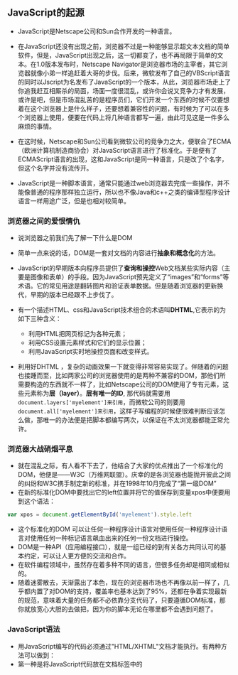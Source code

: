 ## JavaScript的起源

- JavaScript是Netscape公司和Sun合作开发的一种语言。
- 在JavaScript还没有出现之前，浏览器不过是一种能够显示超文本文档的简单软件，但是，JavaScript出现之后，这一切都变了，也不再局限于简单的文本。在1.0版本发布时，Netscape Navigator是浏览器市场的主宰者，其它浏览器就像小弟一样追赶着大哥的步伐。后来，微软发布了自己的VBScript语言的同时以Jscript为名发布了JavaScript的一个版本，从此，浏览器市场走上了你追我赶互相厮杀的局面，场面一度很混乱，或许你会说又竞争力才有发展，或许是吧，但是市场混乱苦的是程序员们，它们开发一个东西的时候不仅要想着在这个浏览器上是什么样子，还要想着兼容性的问题，有时候为了可以在多个浏览器上使用，便要在代码上将几种语言都写一遍，由此可见这是一件多么麻烦的事情。
- 在这时候，Netscape和Sun公司看到微软公司的竞争力之大，便联合了ECMA（欧洲计算机制造商协会）对JavaScript语言进行了标准化。于是便有了ECMAScript语言的出现，这和JavaScript是同一种语言，只是改了个名字，但这个名字并没有流传开。

- JavaScript是一种脚本语言，通常只能通过web浏览器去完成一些操作，并不能像普通的程序那样独立运行，所以也不像Java和c++之类的编译型程序设计语言一样用途广泛，但是也相对较简单。

### 浏览器之间的爱恨情仇

- 说浏览器之前我们先了解一下什么是DOM
- 简单一点来说的话，DOM是一套对文档的内容进行**抽象和概念化**的方法。
- JavaScript的早期版本向程序员提供了**查询和操控**Web文档某些实际内容（主要是图像和表单）的手段。因为JavaScript预先定义了“images”和“forms”等术语。它的常见用途是翻转图片和验证表单数据。但是随着浏览器的更新换代，早期的版本已经跟不上步伐了。
- 有一个描述HTML、css和JavaScript技术组合的术语叫**DHTML**,它表示的为如下三种含义：
  - 利用HTML把网页标记为各种元素；
  - 利用CSS设置元素样式和它们的显示位置；
  - 利用JavaScript实时地操控页面和改变样式。

- 利用好DHTML ，复杂的动画效果一下就变得非常容易实现了。伴随着的问题也接踵而至，比如两家公司的浏览器使用的是两种不兼容的DOM，那他们所需要构造的东西就不一样了，比如Netscape公司的DOM使用了专有元素，这些元素称为**层（layer）**。**层有唯一的ID**, 那代码就需要用`document.layers['myelement']来引用`，而微软公司的则要用`document.all['myelement']来引用`，这样子写编程的时候便很难判断应该怎么做，那唯一的办法便是把脚本都编写两次，以保证在不太浏览器都能正常允许。

### 浏览器大战硝烟平息

- 就在混乱之际，有人看不下去了，他结合了大家的优点推出了一个标准化的DOM，他便是——W3C（万维网联盟）。庆幸的是各浏览器也能抛开彼此之间的纠纷和W3C携手制定新的标准，并在1998年10月完成了“第一级DOM”
- 在新的标准化DOM中要找出它的left位置并将它的值保存到变量xpos中便要用到这个语法：

```js
var xpos = document.getElementById('myelement').style.left
```

- 这个标准化的DOM 可以让任何一种程序设计语言对使用任何一种程序设计语言对使用任何一种标记语言飙血出来的任何一份文档进行操控。
- DOM是一种API（应用编程接口），就是一组已经的到有关各方共同认可的基本约定，可以让人更方便的交流和合作。
- 在软件编程领域中，虽然存在着多种不同的语言，但很多任务却是相同或相似的。
- 随着迷雾散去，天渐露出了本色，现在的浏览器市场也不再像以前一样了，几乎都内置了对DOM的支持，覆盖率也基本达到了95%，还都在争着实现最新的规范，意味着大量的任务都不必依靠分支代码了，只要遵循DOM标准，那你就放宽心大胆的去做把，因为你的脚本无论在哪里都不会遇到问题了。

### JavaScript语法

- 用JavaScript编写的代码必须通过"HTML/XHTML"文档才能执行。有两种方法可以做到：
- 第一种是将JavaScript代码放在文档<head>标签中的<script>标签之间：

```html
<!DOCTYPE html>
<html lang="en">
<head>
    <meta charset="UTF-8">
    <meta http-equiv="X-UA-Compatible" content="IE=edge">
    <meta name="viewport" content="width=device-width, initial-scale=1.0">
    <title>Document</title>
    <script>
        JavaScript goes here...
    </script>
</head>
<body>
   
</body>
</html>
```

- 第二种是把JavaScript代码存为一个扩展名为`.js`的独立文件中，典型的做法是在文档的<head>部分放一个<script>标签，并把它的src属性指向该文件：

```html
<!DOCTYPE html>
<html lang="en">
<head>
    <meta charset="UTF-8">
    <meta http-equiv="X-UA-Compatible" content="IE=edge">
    <meta name="viewport" content="width=device-width, initial-scale=1.0">
    <title>Document</title>
    <script src="text.js"></script>
</head>
<body>
    
   
</body>
</html>
```

- 但是最好的做法是把<script>标签放到html文档的最后，</body>标签之前

```html
<!DOCTYPE html>
<html lang="en">
<head>
    <meta charset="UTF-8">
    <meta http-equiv="X-UA-Compatible" content="IE=edge">
    <meta name="viewport" content="width=device-width, initial-scale=1.0">
    <title>Document</title>
   
</head>
<body>
     <script src="text.js"></script>
   
</body>
</html>
```

- 程序设计语言分为解释型和编译型两大类，Java或c++等语言需要一个编译器，它能够把**用Java等高级语言编写出的源代码翻译为直接在计算机上执行的文件**，这是**编译型**的；**解释型程序设计语言**不需要编译器，它们**只需要解释器**，比如浏览器中的JavaScript解释器将直接读入源代码并执行没浏览器中如果没有解释器，代码就无法执行。
- 编译型语言编写的而代码有错误时在编译阶段就能被发现，但是解释型语言代码中的错误只能等到解释器执行到有关代码时才能被发现，于解释型语言相比，编译型语言往往速度更快，可移植性更好，但是学起来也更难。

#### 1.语句

用JavaScript编写的脚本和其他语言编写的脚本一样，都是由一系列的指令构成的，这些指令叫做语句。只有按照正确的语法编写的语句才能得到正确的解释

- JavaScript语句是构成任何一个脚本的基本单位。只需简单的把各条语句放在不同的行上就可以分隔它们了，或者放在同一行上然后用分号来分隔开：

```js
first statement;
second statement;
```

```js
first statement;second statement;
```

#### 2.注释

注释可以很好的帮你理解一些代码在扮演什么角色，但是只是作为提醒自己一些信息的方式，这个时候你希望JavaScript解释器可以直接忽略掉这些信息，那么你便需要将它们注释掉。

- 注释有多种方式
- 第一种是用两个斜线作为一行的开始，但是它只作用于一行，所以要在每一行的开头都加上双斜线

```js
//注释掉一行
```

- 第二种是开头用一个斜线和一个星号（`/*`） ，在注释内容的末尾加上一个星号和一个斜线（`*/`），这种方法适用于注释多行的时候

```js
/*哥俩好啊
五魁首啊
六六六
快喝酒
*/
```

#### 3.变量

- 在生活中有的东西是带有变动的有的是固定的，这在代码中同样适用，在代码中将一个值存入变量的操作称为赋值，比如赋予年龄一个值便是`age=20;`,
- **在JavaScript中允许程序员直接对变量赋值而不用事先声明**，如果在某个变量赋值之前没有声明的话，那么赋值操作将自动声明该变量。当然，这在许多程序设计语言中是不允许的，很多语言要求在使用任何变量之前必须先对它做出个介绍，也叫**声明**。你可以单独声明每一个变量，也可以用一条语句一次声明多个变量，只需要用逗号隔开就可以了：

```js
var mood;
var age;
```

```js
var mood,age;
```

- 或者你可以将声明和对变量的赋值一次完成,这是最有效率的做法：

```js
var mood="sad",age="20";
```

- JavaScript语法不允许变量名中包含空格或标点符号（美元符号”$“例外），它允许包含字母、数字、美元符号和下划线（但第一个字符不允许是数字），为了容易阅读可以在变量名的适当位置插入下划线：

```js
var my_mood="sad";
```

- 还有一种是使用驼峰格式，删除中间的而空白（下划线），后面的每个新单词改用大写字母开头，通常驼峰格式是函数名、方法名和对象属性名命名的首选格式：

```js
var myMood="sad";
```

#### 4. 数据类型

- 有些其他的语言要求在**声明变量的同时还必须同时声明变量的数据类型**，这种做法称为**类型声明**。
- 必须明确类型声明的语言称为**强类型语言**。不需要进行类型声明，因此它是一种**弱类型语言**。

JavaScript中最重要的几种数据类型

1. 字符串

   **字符串由零个或多个字符构成**。字符包括（但不限于）字母、数字、标点符号和空格。**字符串必须包在引号里**，单引号或双引号都可以。

   ```js
   var mood="sad";
   var mood='sad';
   ```

   如果字符串包含双引号，就把整个字符串放在单引号里；如果字符串包含单引号，就把整个字符串放在双引号里，要保证在字母之间用单引号能被当成这个字符串的一部分而不是一个结束的标志时，我们就需要对这个字符进行转义，JavaScript用反斜线对字符进行转义：

   ```js
   var mood = 'don\'t ask';
   ```

   如果想用双引号来包住一个本身就包含双引号的字符串，就必须用反斜线对字符串中的双引号进行转义：

   ```js
   var height = "about 5'10\" tall;
   ```

2. 数值

   如果想给一个变量赋一个数值，不用限定它必须是一个整数。JavaScript允许使用带小数点的数值，并且允许任意位小数，也可以使用负数，这样的数称为浮点数：

   ```js
   var age = 22.22;
   var temperature = -20;
   var temperature = -20.2222;
   ```

   

3. 布尔值

   布尔数据只有两个可选值——true或false。

   所有的电子电路只能识别和使用布尔数据：电路中有电流或是没有电流。不管是使用术语true和false、yes和no或者1和0，重要的是只能取两种可取值中的一种。

   布尔值不是字符串，千万不要把布尔值用引号括起来。布尔值false与字符串值"false"是两码事！

   ```js
   /*将变量设置为布尔值ture*/
   var married = true;
   /*将变量设置为字符串"true"*/
   var married = "true";
   ```

#### 5.数组

- 字符串、数值和布尔值都是标量。如果某个变量是标量，它在任意时刻就只能有一个值。如果想用一个变量来存储一组值，就需要使用数组。
- 数组是指用一个变量表示一个值的集合，集合中的每个值都是这个数组的一个元素。第一个元素的下标时0，第二个元素的下标是1，依此类推：

```js
var beatles = ah(2);
beatles[0] = "aa";
beatles[1] = "hh";
```

#### 6.对象

- 与数组类似，对象也是使用一个名字表示一组值。对象的每个值都是对象的一个属性。

```js
var lennon = 0bject();
lennon.name = "john;
lennon.year = 1940;
lennon.living = false;
```

创建对象使用Object关键字。它不使用方括号和下标来获取元素，而是像任何JavaScript对象一样，使用点号来获取属性。

#### 算数操作符

- 操作符是JavaScript为完成各种操作而定义的一些符号。赋值时使用的等号（=）。加法操作符是加号（+），减法操作符是减号（-），除法操作符是斜杠（/），乘法操作符是星号（*）。

```js
1+4-2*5
```

- 如果想给一个数值变量加上一，可以用++操作符`year++；`

#### 比较操作符

JavaScript还提供了许多几乎只能用在条件语句里的操作符，其中包括诸如大于（>）、小于（<）、大于或等于（>=）、小于或等于（<=）之类的比较操作符。如果想比较两个值是否相等，可以使用“等于”比较操作符。这个操作符由两个等号构成（==）。

#### 逻辑操作符

- JavaScript允许把条件语句里的操作组合在一起。
- 逻辑与”操作符，它由两个“&”字符构成（&&），是一个逻辑操作符。操作对象是布尔值
- 逻辑或”操作符由两个垂直线字符构成（||）
- 逻辑或”操作符由两个垂直线字符构成（||）



#### 条件语句

JavaScript使用条件语句来做判断。

我们可以在这个脚本中用条件语句来设置一个条件，只有满足了这一条件才能让更多的语句得到执行。

条件必须放在if后面的圆括号中。花括号中的语句不管它们有多少条，只有在给定条件的求值结果是true的情况下才会执行。条件的求值结果永远是一个布尔值：

```js
if(condition){
    statements;
}
```

#### 循环语句——while循环

循环语句和if语句有异曲同工之妙，唯一的区别就是只要给定条件的求职结果是true，包含在花括号里的代码就将反复的执行下去，用++操作符对变量count的值执行加1的操作。

```js
var count=1;
while(count < 11){
    alert(count);
    count++;
}
```

#### for循环

for循环和while循环差不多。用for循环来重复执行一些代码的好处是循环控制结构更加清晰，于循环有关的所有内容都包含在for语句的圆括号部分

```js
for(initial condition;test condition;alter condition){
    statements;
}
```

#### 函数

函数就是一组允许在你的代码里随时调用的语句。
函数的真正价值体现在，我们可以把它们当作一种数据类型来使用
```js
function name(arguments){
    statements;
}
```




